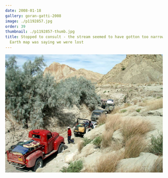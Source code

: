 ```yaml
---
date: 2008-01-18
gallery: goran-gatti-2008
image: ./p1192857.jpg
order: 39
thumbnail: ./p1192857-thumb.jpg
title: Stopped to consult - the stream seemed to have gotton too narrow - our Google
  Earth map was saying we were lost
---
```


![Stopped to consult - the stream seemed to have gotton too narrow - our Google Earth map was saying we were lost](./p1192857.jpg)